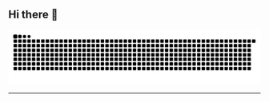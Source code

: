 ## Hi there 👋

<!--
**ShqiW/ShqiW** is a ✨ _special_ ✨ repository because its `README.md` (this file) appears on your GitHub profile.

Here are some ideas to get you started:

- 🔭 I’m currently working on ...
- 🌱 I’m currently learning ...
- 👯 I’m looking to collaborate on ...
- 🤔 I’m looking for help with ...
- 💬 Ask me about ...
- 📫 How to reach me: ...
- 😄 Pronouns: ...
- ⚡ Fun fact: ...
-->

<picture>
  <source media="(prefers-color-scheme: dark)" srcset="https://raw.githubusercontent.com/ShqiW/ShqiW/output/github-contribution-grid-snake-dark.svg">
  <source media="(prefers-color-scheme: light)" srcset="https://raw.githubusercontent.com/ShqiW/ShqiW/output/github-contribution-grid-snake.svg">
  <img alt="github contribution grid snake animation" src="https://raw.githubusercontent.com/ShqiW/ShqiW/output/github-contribution-grid-snake.svg">
</picture>




<hr />
